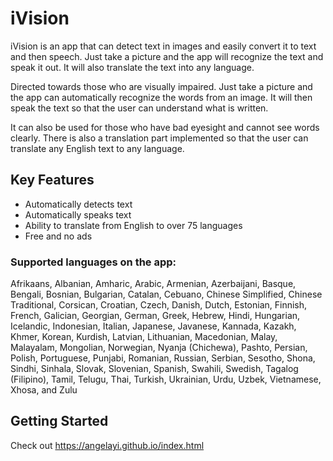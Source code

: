 # iVision

iVision is an app that can detect text in images and easily convert it to text and then speech. Just take a picture and the app will recognize the text and speak it out. It will also translate the text into any language.

Directed towards those who are visually impaired. Just take a picture and the app can automatically recognize the words from an image. It will then speak the text so that the user can understand what is written.

It can also be used for those who have bad eyesight and cannot see words clearly. There is also a translation part implemented so that the user can translate any English text to any language.

## Key Features
* Automatically detects text
* Automatically speaks text
* Ability to translate from English to over 75 languages
* Free and no ads

### Supported languages on the app: 
Afrikaans, Albanian, Amharic, Arabic, Armenian, Azerbaijani, Basque, Bengali, Bosnian, Bulgarian, Catalan, Cebuano, Chinese Simplified, Chinese Traditional, Corsican, Croatian, Czech, Danish, Dutch, Estonian, Finnish, French, Galician, Georgian, German, Greek, Hebrew, Hindi, Hungarian, Icelandic, Indonesian, Italian, Japanese, Javanese, Kannada, Kazakh, Khmer, Korean, Kurdish, Latvian, Lithuanian, Macedonian, Malay, Malayalam, Mongolian, Norwegian, Nyanja (Chichewa), Pashto, Persian, Polish, Portuguese, Punjabi, Romanian, Russian, Serbian, Sesotho, Shona, Sindhi, Sinhala, Slovak, Slovenian, Spanish, Swahili, Swedish, Tagalog (Filipino), Tamil, Telugu, Thai, Turkish, Ukrainian, Urdu, Uzbek, Vietnamese, Xhosa, and Zulu

## Getting Started

Check out https://angelayi.github.io/index.html
